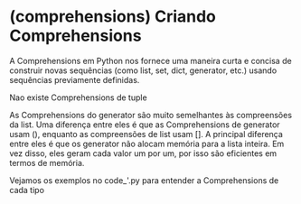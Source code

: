# (comprehensions) Criando Comprehensions

A Comprehensions em Python nos fornece uma maneira curta e concisa de construir novas sequências (como list, set, dict, generator, etc.) usando sequências previamente definidas.

Nao existe Comprehensions de tuple

As Comprehensions do generator são muito semelhantes às compreensões da list. Uma diferença entre eles é que as Comprehensions de generator usam (), enquanto as compreensões de list usam []. A principal diferença entre eles é que os generator não alocam memória para a lista inteira. Em vez disso, eles geram cada valor um por um, por isso são eficientes em termos de memória. 

Vejamos os exemplos no code_'.py para entender a Comprehensions de cada tipo
